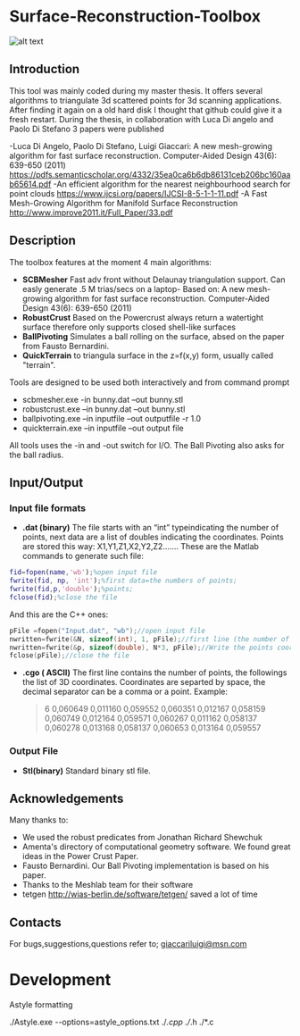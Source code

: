 # Surface-Reconstruction-Toolbox
![alt text](https://github.com/LuigiGiaccari/Surface-Reconstruction-Toolbox/tree/master/doc/scb_image.png)

## Introduction
This tool was mainly coded during my master thesis. It offers several algorithms to triangulate 3d scattered points for 3d scanning applications. After finding it again on a old hard disk I thought that github could give it a fresh restart.
During the thesis, in collaboration with Luca Di angelo and Paolo Di Stefano 3 papers were published

-Luca Di Angelo, Paolo Di Stefano, Luigi Giaccari: A new mesh-growing algorithm for fast surface reconstruction. Computer-Aided Design 43(6): 639-650 (2011)
https://pdfs.semanticscholar.org/4332/35ea0ca6b6db86131ceb206bc160aab65614.pdf
-An efficient algorithm for the nearest neighbourhood search for point clouds
https://www.ijcsi.org/papers/IJCSI-8-5-1-1-11.pdf
-A Fast Mesh-Growing Algorithm for Manifold Surface Reconstruction
http://www.improve2011.it/Full_Paper/33.pdf

## Description

The toolbox features at the moment 4 main algorithms:
- **SCBMesher** Fast adv front without Delaunay triangulation support. Can easly generate .5 M trias/secs on a laptop- Based on:
  A new mesh-growing algorithm for fast surface reconstruction. Computer-Aided Design 43(6): 639-650 (2011) 
- **RobustCrust** Based on the Powercrust always return a watertight surface therefore only supports closed shell-like surfaces
- **BallPivoting** Simulates a ball rolling on the surface, absed on the paper from Fausto Bernardini.
- **QuickTerrain** to triangula surface in the z=f(x,y) form, usually called "terrain".
 
Tools are designed to be used both interactively and from command prompt 

- scbmesher.exe -in bunny.dat –out bunny.stl
- robustcrust.exe –in bunny.dat –out bunny.stl
- ballpivoting.exe –in inputfile –out outputfile -r 1.0
- quickterrain.exe –in inputfile –out output file

All tools uses the -in and -out switch for I/O. The Ball Pivoting also asks for the ball radius.

## Input/Output
### Input file formats
- **.dat (binary)**
The file starts with an “int” typeindicating the number of points, next data are a list of doubles indicating the coordinates.
Points are stored this way: X1,Y1,Z1,X2,Y2,Z2…….
These are the Matlab commands to generate such file:
```Matlab
fid=fopen(name,'wb');%open input file
fwrite(fid, np, 'int');%first data=the numbers of points;
fwrite(fid,p,'double');%points;
fclose(fid);%close the file
```
And this are the C++ ones:
```C++
pFile =fopen("Input.dat", "wb");//open input file
nwritten=fwrite(&N, sizeof(int), 1, pFile);//first line (the number of points)
nwritten=fwrite(&p, sizeof(double), N*3, pFile);//Write the points coordinate
fclose(pFile);//close the file
```
- **.cgo ( ASCII)**
The first line contains the number of points, the followings the list of 3D coordinates. Coordinates are separted by space, the decimal separator can be a comma or a point.
Example:
    >6
0,060649 0,011160 0,059552 
0,060351 0,012167 0,058159 
0,060749 0,012164 0,059571 
0,060267 0,011162 0,058137 
0,060278 0,013168 0,058137 
0,060653 0,013164 0,059557

### Output File 
- **Stl(binary)**
Standard binary stl file.


## Acknowledgements
Many thanks to:
- We used the robust predicates from  Jonathan Richard Shewchuk
- Amenta's directory of computational geometry software. We found great ideas in the Power Crust Paper. 
- Fausto Bernardini. Our Ball Pivoting implementation is based on his paper.
- Thanks to the Meshlab team for their software
- tetgen http://wias-berlin.de/software/tetgen/ saved a lot of time

## Contacts
For bugs,suggestions,questions refer to; giaccariluigi@msn.com

# Development
Astyle formatting

./Astyle.exe  --options=astyle_options.txt ./*.cpp  ./*.h ./*.c

